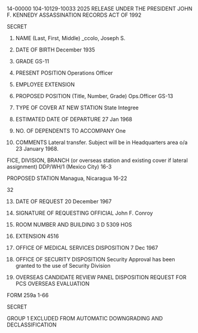 14-00000
104-10129-10033
2025 RELEASE UNDER THE PRESIDENT JOHN F. KENNEDY ASSASSINATION RECORDS ACT OF 1992

SECRET

1. NAME (Last, First, Middle)
_ccolo, Joseph S.

2. DATE OF BIRTH
December 1935

3. GRADE
GS-11

5. PRESENT POSITION
Operations Officer

6. EMPLOYEE EXTENSION

8. PROPOSED POSITION (Title, Number, Grade)
Ops.Officer GS-13

9. TYPE OF COVER AT NEW STATION
State Integree

10. ESTIMATED DATE OF DEPARTURE
27 Jan 1968

11. NO. OF DEPENDENTS TO ACCOMPANY
One

12. COMMENTS
Lateral transfer. Subject will be in Headquarters area o/a 23 January 1968.

FICE, DIVISION, BRANCH (or overseas station and existing cover if lateral assignment)
DDP/WH/1 (Mexico City) 16-3

PROPOSED STATION
Managua, Nicaragua 16-22

32

13. DATE OF REQUEST
20 December 1967

14. SIGNATURE OF REQUESTING OFFICIAL
John F. Conroy

15. ROOM NUMBER AND BUILDING
3 D 5309 HOS

16. EXTENSION
4516

17. OFFICE OF MEDICAL SERVICES DISPOSITION
7 Dec 1967

18. OFFICE OF SECURITY DISPOSITION
Security Approval has been granted to the use of Security Division

19. OVERSEAS CANDIDATE REVIEW PANEL DISPOSITION
REQUEST FOR PCS OVERSEAS EVALUATION

FORM 259a
1-66

SECRET

GROUP 1
EXCLUDED FROM AUTOMATIC DOWNGRADING
AND DECLASSIFICATION
